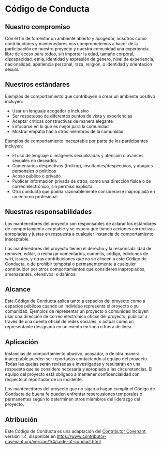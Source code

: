 # Código de Conducta

## Nuestro compromiso

Con el fin de fomentar un ambiente abierto y acogedor, nosotros como contribuidores y mantenedores nos comprometemos a hacer de la participación en nuestro proyecto y nuestra comunidad una experiencia libre de acoso para todos, sin importar la edad, tamaño corporal, discapacidad, etnia, identidad y expresión de género, nivel de experiencia, nacionalidad, apariencia personal, raza, religión, o identidad y orientación sexual.

## Nuestros estándares

Ejemplos de comportamiento que contribuyen a crear un ambiente positivo incluyen:

- Usar un lenguaje acogedor e inclusivo
- Ser respetuoso de diferentes puntos de vista y experiencias
- Aceptar críticas constructivas de manera elegante
- Enfocarse en lo que es mejor para la comunidad
- Mostrar empatía hacia otros miembros de la comunidad

Ejemplos de comportamiento inaceptable por parte de los participantes incluyen:

- El uso de lenguaje o imágenes sexualizadas y atención o avances sexuales no deseados
- Comentarios despectivos (trolling), insultantes/despectivos, y ataques personales o políticos
- Acoso público o privado
- Publicar información privada de otros, como una dirección física o de correo electrónico, sin permiso explícito
- Otra conducta que podría razonablemente considerarse inapropiada en un entorno profesional

## Nuestras responsabilidades

Los mantenedores del proyecto son responsables de aclarar los estándares de comportamiento aceptable y se espera que tomen acciones correctivas apropiadas y justas en respuesta a cualquier instancia de comportamiento inaceptable.

Los mantenedores del proyecto tienen el derecho y la responsabilidad de remover, editar, o rechazar comentarios, commits, código, ediciones de wiki, issues, y otras contribuciones que no se alineen a este Código de Conducta, o de prohibir temporal o permanentemente a cualquier contribuidor por otros comportamientos que consideren inapropiados, amenazantes, ofensivos, o dañinos.

## Alcance

Este Código de Conducta aplica tanto a espacios del proyecto como a espacios públicos cuando un individuo representa el proyecto o su comunidad. Ejemplos de representar un proyecto o comunidad incluyen usar una dirección de correo electrónico oficial del proyecto, publicar a través de una cuenta oficial de redes sociales, o actuar como un representante designado en un evento en línea o fuera de línea.

## Aplicación

Instancias de comportamiento abusivo, acosador, o de otra manera inaceptable pueden ser reportadas contactando al equipo del proyecto. Todas las quejas serán revisadas e investigadas y resultarán en una respuesta que se considere necesaria y apropiada a las circunstancias. El equipo del proyecto está obligado a mantener confidencialidad con respecto al reportador de un incidente.

Los mantenedores del proyecto que no sigan o hagan cumplir el Código de Conducta de buena fe pueden enfrentar repercusiones temporales o permanentes según lo determinen otros miembros del liderazgo del proyecto.

## Atribución

Este Código de Conducta es una adaptación del [Contributor Covenant](https://www.contributor-covenant.org), versión 1.4, disponible en https://www.contributor-covenant.org/version/1/4/code-of-conduct.html